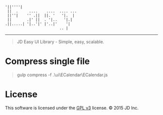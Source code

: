     '||''''|
     ||  .     ....    ....  .... ...
     ||''|    '' .||  ||. '   '|.  |  
     ||       .|' ||  . '|..   '|.|
    .||.....| '|..'|' |'..|'    '|
                             .. |

-----

> JD Easy UI Library - Simple, easy, scalable.

# Compress single file
> gulp compress -f .\ui\ECalendar\ECalendar.js

# License
This software is licensed under the [GPL v3](http://www.gnu.org/copyleft/gpl.html)
license. © 2015 JD Inc.
